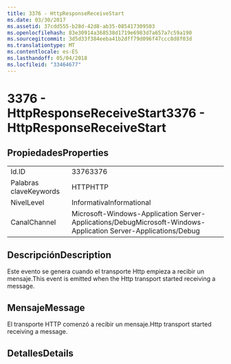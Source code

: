 ```yaml
---
title: 3376 - HttpResponseReceiveStart
ms.date: 03/30/2017
ms.assetid: 37cdd555-b28d-42d8-ab35-085417309503
ms.openlocfilehash: 83e30914a368538d1719e6983d7a657a7c59a190
ms.sourcegitcommit: 3d5d33f384eeba41b2dff79d096f47ccc8d8f03d
ms.translationtype: MT
ms.contentlocale: es-ES
ms.lasthandoff: 05/04/2018
ms.locfileid: "33464677"
---
```

# <a name="3376---httpresponsereceivestart"></a><span data-ttu-id="3bca5-102">3376 - HttpResponseReceiveStart</span><span class="sxs-lookup"><span data-stu-id="3bca5-102">3376 - HttpResponseReceiveStart</span></span>
## <a name="properties"></a><span data-ttu-id="3bca5-103">Propiedades</span><span class="sxs-lookup"><span data-stu-id="3bca5-103">Properties</span></span>  
  
|||  
|-|-|  
|<span data-ttu-id="3bca5-104">Id.</span><span class="sxs-lookup"><span data-stu-id="3bca5-104">ID</span></span>|<span data-ttu-id="3bca5-105">3376</span><span class="sxs-lookup"><span data-stu-id="3bca5-105">3376</span></span>|  
|<span data-ttu-id="3bca5-106">Palabras clave</span><span class="sxs-lookup"><span data-stu-id="3bca5-106">Keywords</span></span>|<span data-ttu-id="3bca5-107">HTTP</span><span class="sxs-lookup"><span data-stu-id="3bca5-107">HTTP</span></span>|  
|<span data-ttu-id="3bca5-108">Nivel</span><span class="sxs-lookup"><span data-stu-id="3bca5-108">Level</span></span>|<span data-ttu-id="3bca5-109">Informativa</span><span class="sxs-lookup"><span data-stu-id="3bca5-109">Informational</span></span>|  
|<span data-ttu-id="3bca5-110">Canal</span><span class="sxs-lookup"><span data-stu-id="3bca5-110">Channel</span></span>|<span data-ttu-id="3bca5-111">Microsoft-Windows-Application Server-Applications/Debug</span><span class="sxs-lookup"><span data-stu-id="3bca5-111">Microsoft-Windows-Application Server-Applications/Debug</span></span>|  
  
## <a name="description"></a><span data-ttu-id="3bca5-112">Descripción</span><span class="sxs-lookup"><span data-stu-id="3bca5-112">Description</span></span>  
 <span data-ttu-id="3bca5-113">Este evento se genera cuando el transporte Http empieza a recibir un mensaje.</span><span class="sxs-lookup"><span data-stu-id="3bca5-113">This event is emitted when the Http transport started receiving a message.</span></span>  
  
## <a name="message"></a><span data-ttu-id="3bca5-114">Mensaje</span><span class="sxs-lookup"><span data-stu-id="3bca5-114">Message</span></span>  
 <span data-ttu-id="3bca5-115">El transporte HTTP comenzó a recibir un mensaje.</span><span class="sxs-lookup"><span data-stu-id="3bca5-115">Http transport started receiving a message.</span></span>  
  
## <a name="details"></a><span data-ttu-id="3bca5-116">Detalles</span><span class="sxs-lookup"><span data-stu-id="3bca5-116">Details</span></span>
